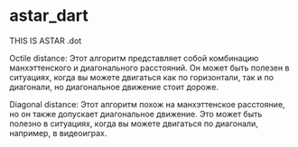

# astar_dart
THIS IS ASTAR .dot


Octile distance: Этот алгоритм представляет собой комбинацию манхэттенского и диагонального расстояний. Он может быть полезен в ситуациях, когда вы можете двигаться как по горизонтали, так и по диагонали, но диагональное движение стоит дороже.

Diagonal distance: Этот алгоритм похож на манхэттенское расстояние, но он также допускает диагональное движение. Это может быть полезно в ситуациях, когда вы можете двигаться по диагонали, например, в видеоиграх.